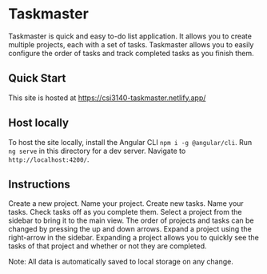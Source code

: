 # Taskmaster

Taskmaster is quick and easy to-do list application.
It allows you to create multiple projects, each with a set of tasks.
Taskmaster allows you to easily configure the order of tasks and track completed tasks as you finish them.

## Quick Start

This site is hosted at https://csi3140-taskmaster.netlify.app/

## Host locally

To host the site locally, install the Angular CLI `npm i -g @angular/cli`.
Run `ng serve` in this directory for a dev server.
Navigate to `http://localhost:4200/`.

## Instructions

Create a new project.
Name your project.
Create new tasks.
Name your tasks.
Check tasks off as you complete them.
Select a project from the sidebar to bring it to the main view.
The order of projects and tasks can be changed by pressing the up and down arrows.
Expand a project using the right-arrow in the sidebar.
Expanding a project allows you to quickly see the tasks of that project and whether or not they are completed.

Note: All data is automatically saved to local storage on any change.
